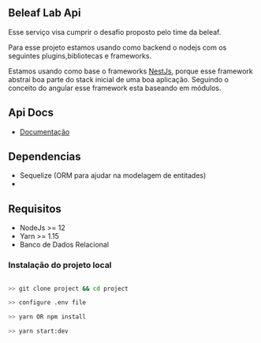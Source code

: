 ## Beleaf Lab Api

Esse serviço visa cumprir o desafio proposto pelo time da beleaf.

Para esse projeto estamos usando como backend o nodejs com os seguintes plugins,bibliotecas e frameworks.

Estamos usando como base o frameworks <a href="https://nestjs.com/" target="_blank">NestJs</a>, porque esse framework abstrai boa parte do stack inicial de uma boa aplicação. Seguindo o conceito do angular esse framework esta baseando em módulos.

## Api Docs

- <a href="https://documenter.getpostman.com/view/3107316/SVSBusFb?version=latest" target="_blank"> Documentação </a>

## Dependencias
- Sequelize (ORM para ajudar na modelagem de entitades)
-

## Requisitos

- NodeJs >= 12
- Yarn >= 1.15
- Banco de Dados Relacional


### Instalação do projeto local

```bash

>> git clone project && cd project

>> configure .env file

>> yarn OR npm install

>> yarn start:dev

```

